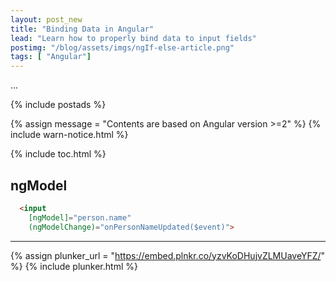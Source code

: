 ```yaml
---
layout: post_new
title: "Binding Data in Angular"
lead: "Learn how to properly bind data to input fields"
postimg: "/blog/assets/imgs/ngIf-else-article.png"
tags: [ "Angular"]
---
```


<div class="article-intro">
	...
</div>

{% include postads %}

{% assign message = "Contents are based on Angular version >=2" %}
{% include warn-notice.html %}

{% include toc.html %}

## ngModel

```html
  <input
    [ngModel]="person.name"
    (ngModelChange)="onPersonNameUpdated($event)">
```

---

{% assign plunker_url = "https://embed.plnkr.co/yzvKoDHujvZLMUaveYFZ/" %}
{% include plunker.html %}
